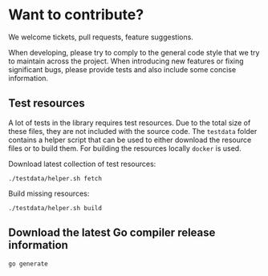 # Want to contribute?

We welcome tickets, pull requests, feature suggestions.

When developing, please try to comply to the general code style that we try to
maintain across the project. When introducing new features or fixing
significant bugs, please provide tests and also include some concise
information.

## Test resources

A lot of tests in the library requires test resources. Due to the total size of
these files, they are not included with the source code. The `testdata` folder
contains a helper script that can be used to either download the resource files
or to build them. For building the resources locally `docker` is used.

Download latest collection of test resources:
```
./testdata/helper.sh fetch
```

Build missing resources:
```
./testdata/helper.sh build
```

## Download the latest Go compiler release information

```
go generate
```
